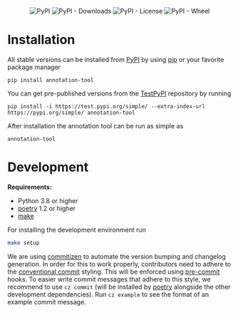 <div align="center">

![PyPI](https://img.shields.io/pypi/v/annotation-tool)
![PyPI - Downloads](https://img.shields.io/pypi/dm/annotation-tool)
![PyPI - License](https://img.shields.io/pypi/l/annotation-tool?color=brightgreen)
![PyPI - Wheel](https://img.shields.io/pypi/wheel/annotation-tool)

</div>

# Installation

All stable versions can be installed from [PyPI] by using [pip] or your favorite package manager

    pip install annotation-tool

You can get pre-published versions from the [TestPyPI] repository by running

    pip install -i https://test.pypi.org/simple/ --extra-index-url https://pypi.org/simple/ annotation-tool

After installation the annotation tool can be run as simple as

    annotation-tool

# Development

**Requirements:**
- Python 3.8 or higher
- [poetry] 1.2 or higher
- [make]

For installing the development environment run

```bash
make setup
```

We are using [commitizen] to automate the version bumping and changelog generation. In order for this to work properly, contributors need to adhere to the [conventional commit](https://www.conventionalcommits.org/en/v1.0.0/) styling. This will be enforced using [pre-commit] hooks. To easier write commit messages that adhere to this style, we recommend to use `cz commit` (will be installed by [poetry] alongside the other development dependencies). Run `cz example` to see the format of an example commit message.

[commitizen]: https://commitizen-tools.github.io/commitizen/
[make]: https://www.gnu.org/software/make/
[pip]: https://pypi.org/project/pip/
[poetry]: https://python-poetry.org/
[pre-commit]: https://pre-commit.com/
[pypi]: https://pypi.org/
[testpypi]: https://test.pypi.org/project/annotation-tool/
